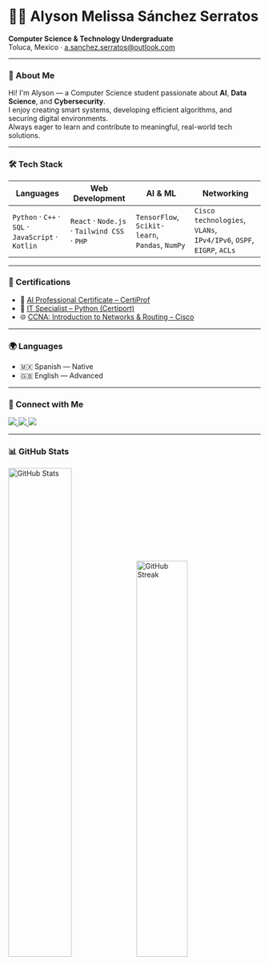 <h1>👩‍💻 Alyson Melissa Sánchez Serratos</h1>

<p>
  <strong>Computer Science & Technology Undergraduate</strong><br>
  Toluca, Mexico · <a href="mailto:a.sanchez.serratos@outlook.com">a.sanchez.serratos@outlook.com</a>
</p>

---

### 🧠 About Me

Hi! I'm Alyson — a Computer Science student passionate about **AI**, **Data Science**, and **Cybersecurity**.  
I enjoy creating smart systems, developing efficient algorithms, and securing digital environments.  
Always eager to learn and contribute to meaningful, real-world tech solutions.

---

### 🛠️ Tech Stack

| **Languages** | **Web Development** | **AI & ML** | **Networking** |
|---------------|---------------------|-------------|----------------|
| `Python` · `C++` · `SQL` · `JavaScript` · `Kotlin` | `React` · `Node.js` · `Tailwind CSS` · `PHP` | `TensorFlow`, `Scikit-learn`, `Pandas`, `NumPy` | `Cisco technologies`, `VLANs`, `IPv4/IPv6`, `OSPF`, `EIGRP`, `ACLs` |

---

### 📜 Certifications

- 🧠 [AI Professional Certificate – CertiProf](https://www.credly.com/badges/b6036b12-8b6b-4f0e-8691-c2768d1e10cc)  
- 🐍 [IT Specialist – Python (Certiport)](https://www.credly.com/badges/4feec071-f35c-4739-b32d-9ca4fb8c8f69)  
- 🌐 [CCNA: Introduction to Networks & Routing – Cisco](https://www.credly.com/badges/3e26df0f-4e80-4594-ae02-48a741b02ecd)

---

### 🌍 Languages

- 🇲🇽 Spanish — Native  
- 🇬🇧 English — Advanced

---

### 🔗 Connect with Me

<p align="left">
  <a href="https://www.linkedin.com/" target="_blank">
    <img src="https://img.shields.io/badge/LinkedIn-0A66C2?style=for-the-badge&logo=linkedin&logoColor=white" />
  </a>
  <a href="https://www.credly.com/users/alyson-melissa-sanchez-serratos.2e45c688" target="_blank">
    <img src="https://img.shields.io/badge/Credly-FF6F00?style=for-the-badge&logo=credly&logoColor=white" />
  </a>
  <a href="mailto:a.sanchez.serratos@outlook.com">
    <img src="https://img.shields.io/badge/Email-0078D4?style=for-the-badge&logo=microsoftoutlook&logoColor=white" />
  </a>
</p>

---

### 📊 GitHub Stats

<p>
  <img src="https://github-readme-stats.vercel.app/api?username=Alyxxxxxxx&show_icons=true&theme=radical" alt="GitHub Stats" width="50%" />
  <img src="https://github-readme-streak-stats.herokuapp.com/?user=Alyxxxxxxx&theme=radical" alt="GitHub Streak" width="45%" />
</p>
